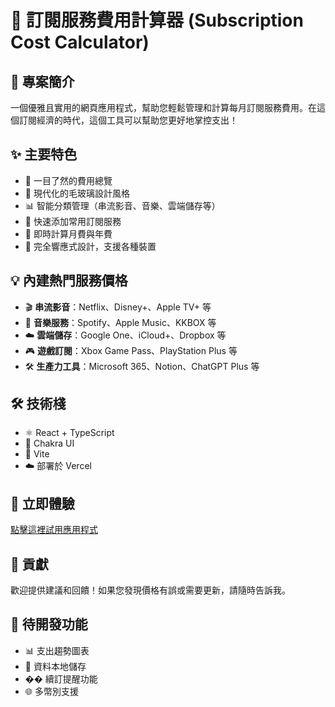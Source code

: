 # 📱 訂閱服務費用計算器 (Subscription Cost Calculator)

## 🌟 專案簡介
一個優雅且實用的網頁應用程式，幫助您輕鬆管理和計算每月訂閱服務費用。在這個訂閱經濟的時代，這個工具可以幫助您更好地掌控支出！

## ✨ 主要特色
- 🎯 一目了然的費用總覽
- 🎨 現代化的毛玻璃設計風格
- 📊 智能分類管理（串流影音、音樂、雲端儲存等）
- 💫 快速添加常用訂閱服務
- 🔄 即時計算月費與年費
- 📱 完全響應式設計，支援各種裝置

## 💡 內建熱門服務價格
- 🎬 **串流影音**：Netflix、Disney+、Apple TV+ 等
- 🎵 **音樂服務**：Spotify、Apple Music、KKBOX 等
- ☁️ **雲端儲存**：Google One、iCloud+、Dropbox 等
- 🎮 **遊戲訂閱**：Xbox Game Pass、PlayStation Plus 等
- 🛠️ **生產力工具**：Microsoft 365、Notion、ChatGPT Plus 等

## 🛠️ 技術棧
- ⚛️ React + TypeScript
- 🎨 Chakra UI
- 🚀 Vite
- ☁️ 部署於 Vercel

## 🔗 立即體驗
[點擊這裡試用應用程式](https://sub-cost-jxp5k21ke-richkes-projects.vercel.app)

## 🤝 貢獻
歡迎提供建議和回饋！如果您發現價格有誤或需要更新，請隨時告訴我。

## 📝 待開發功能
- 📊 支出趨勢圖表
- 💾 資料本地儲存
- �� 續訂提醒功能
- 🌐 多幣別支援